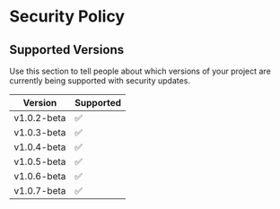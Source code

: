 # Security Policy

## Supported Versions

Use this section to tell people about which versions of your project are
currently being supported with security updates.

| Version | Supported          |
| ------- | ------------------ |
| v1.0.2-beta   | :white_check_mark: |
| v1.0.3-beta   | :white_check_mark: |
| v1.0.4-beta   | :white_check_mark: |
| v1.0.5-beta   | :white_check_mark: |
| v1.0.6-beta   | :white_check_mark: |
| v1.0.7-beta   | :white_check_mark: |
